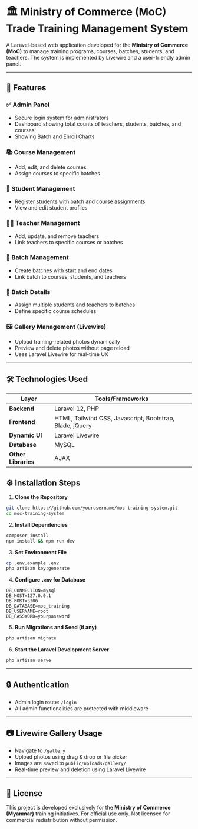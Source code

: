 # 🏛️ Ministry of Commerce (MoC) Trade Training Management System

A Laravel-based web application developed for the **Ministry of Commerce (MoC)** to manage training programs, courses, batches, students, and teachers. The system is implemented by Livewire and a user-friendly admin panel.

---

## 🚀 Features

### ✅ Admin Panel
- Secure login system for administrators
- Dashboard showing total counts of teachers, students, batches, and courses
- Showing Batch and Enroll Charts

### 📚 Course Management
- Add, edit, and delete courses
- Assign courses to specific batches

### 👥 Student Management
- Register students with batch and course assignments
- View and edit student profiles

### 👨‍🏫 Teacher Management
- Add, update, and remove teachers
- Link teachers to specific courses or batches

### 📆 Batch Management
- Create batches with start and end dates
- Link batch to courses, students, and teachers

### 📝 Batch Details
- Assign multiple students and teachers to batches
- Define specific course schedules

### 🖼️ Gallery Management (Livewire)
- Upload training-related photos dynamically
- Preview and delete photos without page reload
- Uses Laravel Livewire for real-time UX

---

## 🛠️ Technologies Used

| Layer       | Tools/Frameworks                        |
|-------------|-----------------------------------------|
| **Backend** | Laravel 12, PHP                         |
| **Frontend**| HTML, Tailwind CSS, Javascript, Bootstrap, Blade, jQuery     |
| **Dynamic UI** | Laravel Livewire                     |
| **Database**| MySQL                                   |
| **Other Libraries** | AJAX                |

## ⚙️ Installation Steps

1. **Clone the Repository**

```bash
git clone https://github.com/yourusername/moc-training-system.git
cd moc-training-system
````

2. **Install Dependencies**

```bash
composer install
npm install && npm run dev
```

3. **Set Environment File**

```bash
cp .env.example .env
php artisan key:generate
```

4. **Configure `.env` for Database**

```env
DB_CONNECTION=mysql
DB_HOST=127.0.0.1
DB_PORT=3306
DB_DATABASE=moc_training
DB_USERNAME=root
DB_PASSWORD=yourpassword
```

5. **Run Migrations and Seed (if any)**

```bash
php artisan migrate
```

6. **Start the Laravel Development Server**

```bash
php artisan serve
```

---

## 🔒 Authentication

* Admin login route: `/login`
* All admin functionalities are protected with middleware

---

## 📷 Livewire Gallery Usage

* Navigate to `/gallery`
* Upload photos using drag & drop or file picker
* Images are saved to `public/uploads/gallery/`
* Real-time preview and deletion using Laravel Livewire

---

## 📌 License

This project is developed exclusively for the **Ministry of Commerce (Myanmar)** training initiatives.
For official use only. Not licensed for commercial redistribution without permission.
